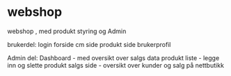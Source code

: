 # webshop
webshop , med produkt styring og Admin


brukerdel:
login
forside
cm side
produkt side
brukerprofil


Admin del:
Dashboard - med oversikt over salgs data
produkt liste - legge inn og slette produkt
salgs side - oversikt over kunder og salg på nettbutikk